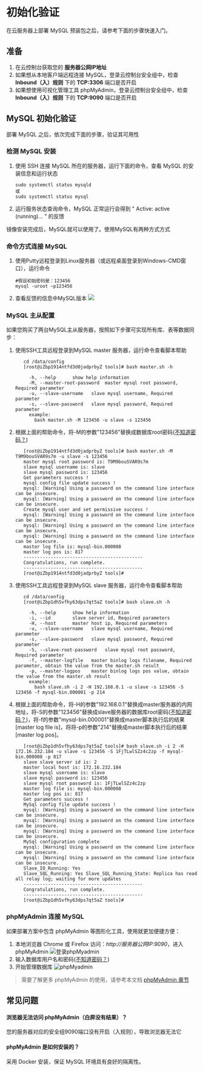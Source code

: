 # 初始化验证

在云服务器上部署 MySQL 预装包之后，请参考下面的步骤快速入门。

## 准备

1. 在云控制台获取您的 **服务器公网IP地址** 
2. 如果想从本地客户端远程连接 MySQL，登录云控制台安全组中，检查 **Inbound（入）规则** 下的 **TCP:3306** 端口是否开启
3. 如果想使用可视化管理工具 phpMyAdmin，登录云控制台安全组中，检查 **Inbound（入）规则** 下的 **TCP:9090** 端口是否开启

## MySQL 初始化验证

部署 MySQL 之后，依次完成下面的步骤，验证其可用性

### 检测 MySQL 安装

1. 使用 SSH 连接 MySQL 所在的服务器，运行下面的命令，查看 MySQL 的安装信息和运行状态
   ```
   sudo systemctl status mysqld
   或
   sudo systemctl status mysql
   ```
2. 运行服务状态查询命令，MySQL 正常运行会得到 " Active: active (running)... " 的反馈

镜像安装完成后，MySQL就可以使用了。使用MySQL有两种方式方式

### 命令方式连接 MySQL

1. 使用Putty远程登录到Linux服务器（或远程桌面登录到Windows-CMD窗口），运行命令
   ~~~
   #假设初始密码是：123456
   mysql -uroot –p123456
   ~~~

2. 查看反馈的信息中MySQL版本
   ![](http://libs.websoft9.com/Websoft9/DocsPicture/en/mysql/mysql01.png)

### MySQL 主从配置

如果您购买了两台MySQL主从服务器，按照如下步骤可实现所有库、表等数据同步：

1. 使用SSH工具远程登录到MySQL master 服务器，运行命令查看脚本帮助
   ~~~
      cd /data/config
      [root@iZbp1914ntfd3d0jadprbyZ tools]# bash master.sh -h

        -h, --help      show help information
        -M, --master-root-password  master mysql root password, Required parameter
        -u, --slave-username   slave mysql username, Required parameter
        -s, --slave-password   slave mysql password, Required parameter
        example:
          bash master.sh -M 123456 -u slave -s 123456
   
   ~~~

2. 根据上面的帮助命令，将-M的参数"123456"替换成数据库root密码([不知道密码？](/zh/stack-accounts.md#mysql))
   ```
      [root@iZbp1914ntfd3d0jadprbyZ tools]# bash master.sh -M T9M9bouSVAR9s7m -u slave -s 123456
      master mysql root password is: T9M9bouSVAR9s7m
      slave mysql username is: slave
      slave mysql password is: 123456
      Get parameters success !
      mysql config file update success !
      mysql: [Warning] Using a password on the command line interface can be insecure.
      mysql: [Warning] Using a password on the command line interface can be insecure.
      Create mysql user and set permissive success !
      mysql: [Warning] Using a password on the command line interface can be insecure.
      mysql: [Warning] Using a password on the command line interface can be insecure.
      mysql: [Warning] Using a password on the command line interface can be insecure.
      master log file is: mysql-bin.000008
      master log pos is: 817
      --------------------------------------------
      Congratulations, run complete.
      --------------------------------------------
      [root@iZbp1914ntfd3d0jadprbyZ tools]# 

   ```
   
3. 使用SSH工具远程登录到MySQL slave 服务器，运行命令查看脚本帮助
   ```
      cd /data/config
      [root@iZbp1dh5vfhy63dps7qt5aZ tools]# bash slave.sh -h

        -h, --help      show help information
        -i, --id        slave server id, Required parameters
        -H, --host      master host ip, Required parameters
        -u, --slave-username   slave mysql username, Required parameter
        -s, --slave-password   slave mysql password, Required parameter
        -S, --slave-root-password   slave mysql root password, Required parameter
        -f, --master-logfile   master binlog logs filename, Required parameter, obtain the value from the master.sh result
        -p, --master-logpos    master binlog logs pos value, obtain the value from the master.sh result
        example:
          bash slave.sh -i 2 -H 192.168.0.1 -u slave -s 123456 -S 123456 -f mysql-bin.000001 -p 214
   
   ```
   
4. 根据上面的帮助命令，将-H的参数"192.168.0.1"替换成master服务器的内网地址，将-S的参数"123456"替换成slave服务器的数据库root密码([不知道密码？](/zh/stack-accounts.md#mysql))，将-f的参数"mysql-bin.000001"替换成master脚本执行后的结果[master log file is]，将将-p的参数"214"替换成master脚本执行后的结果[master log pos]。
   ```
      [root@iZbp1dh5vfhy63dps7qt5aZ tools]# bash slave.sh -i 2 -H 172.16.232.184 -u slave -s 123456 -S 1FjTLwlSZz4c2zp -f mysql-bin.000008 -p 817
      slave slave server id is: 2
      master local host is: 172.16.232.184
      slave mysql username is: slave
      slave mysql password is: 123456
      slave mysql root password is: 1FjTLwlSZz4c2zp
      master log file is: mysql-bin.000008
      master log pos is: 817
      Get parameters success !
      MySql config file update success !
      mysql: [Warning] Using a password on the command line interface can be insecure.
      mysql: [Warning] Using a password on the command line interface can be insecure.
      mysql: [Warning] Using a password on the command line interface can be insecure.
      MySql configuration complete
      mysql: [Warning] Using a password on the command line interface can be insecure.
      mysql: [Warning] Using a password on the command line interface can be insecure.
      Slave_IO_Running: Yes
      Slave_SQL_Running: Yes Slave_SQL_Running_State: Replica has read all relay log; waiting for more updates
      --------------------------------------------
      Congratulations, run complete.
      --------------------------------------------
      [root@iZbp1dh5vfhy63dps7qt5aZ tools]# 

   ```
   
### phpMyAdmin 连接 MySQL

如果部署方案中包含 phpMyAdmin 等图形化工具，使用就更加便捷方便：

1. 本地浏览器 Chrome 或 Firefox 访问：*http://服务器公网IP:9090*，进入phpMyAdmin
  ![登录phpMyadmin](https://libs.websoft9.com/Websoft9/DocsPicture/zh/mysql/phpmyadmin-logincn-websoft9.png)
2. 输入数据库用户名和密码([不知道密码？](/zh/stack-accounts.md#mysql))
3. 开始管理数据库
  ![phpMyadmin](https://libs.websoft9.com/Websoft9/DocsPicture/zh/mysql/phpmyadmin-adddb-websoft9.png)

> 需要了解更多 phpMyAdmin 的使用，请参考本文档 [phpMyAdmin 章节](/zh/solution-phpmyadmin.md)

## 常见问题

#### 浏览器无法访问 phpMyAdmin（白屏没有结果）？

您的服务器对应的安全组9090端口没有开启（入规则），导致浏览器无法它

#### phpMyAdmin 是如何安装的？

采用 Docker 安装，保证 MySQL 环境具有良好的隔离性。
